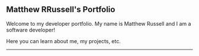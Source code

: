 ## Matthew RRussell's Portfolio

Welcome to my developer portfolio. My name is Matthew Russell and I am a software developer!

Here you can learn about me, my projects, etc.

---

